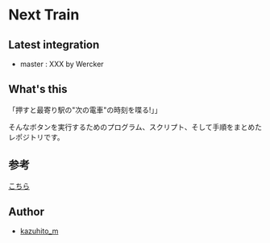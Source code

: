 # Next Train

## Latest integration

+ master : XXX by Wercker

## What's this

「押すと最寄り駅の"次の電車"の時刻を喋る!」」

そんなボタンを実行するためのプログラム、スクリプト、そして手順をまとめたレポジトリです。

## 参考

[こちら](./doc/REFERENCE_PUBS.md)

## Author

+ [kazuhito_m](https://twitter.com/kazuhito_m)
